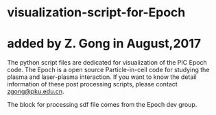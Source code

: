# visualization-script-for-Epoch
# added by Z. Gong in August,2017
The python script files are dedicated for visualization of the PIC Epoch code.
The Epoch is a open source Particle-in-cell code for studying the plasma and laser-plasma interaction.
If you want to know the detail information of these post processing scripts, please contact zgong@pku.edu.cn. 

The block for processing sdf file comes from the Epoch dev group.
